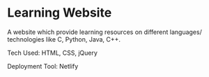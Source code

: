 # Learning Website

A website which provide learning resources on different languages/ technologies like C, Python, Java, C++.

Tech Used: HTML, CSS, jQuery

Deployment Tool: Netlify
